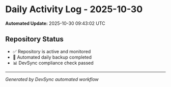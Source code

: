 # Daily Activity Log - 2025-10-30

**Automated Update:** 2025-10-30 09:43:02 UTC

## Repository Status
- ✅ Repository is active and monitored
- 🔄 Automated daily backup completed
- 📊 DevSync compliance check passed

---
*Generated by DevSync automated workflow*
